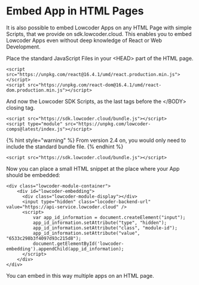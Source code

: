 # Embed App in HTML Pages

It is also possible to embed Lowcoder Apps on any HTML Page with simple Scripts, that we provide on sdk.lowcoder.cloud. This enables you to embed Lowcoder Apps even without deep knowledge of React or Web Development.

Place the standard JavaScript Files in your \<HEAD> part of the HTML page.

```
<script src="https://unpkg.com/react@16.4.1/umd/react.production.min.js"></script>
<script src="https://unpkg.com/react-dom@16.4.1/umd/react-dom.production.min.js"></script>
```

And now the Lowcoder SDK Scripts, as the last tags before the \</BODY> closing tag.

```
<script src="https://sdk.lowcoder.cloud/bundle.js"></script>
<script type="module" src="https://unpkg.com/lowcoder-comps@latest/index.js"></script>
```

{% hint style="warning" %}
From version 2.4 on, you would only need to include the standard bundle file.
{% endhint %}

```
<script src="https://sdk.lowcoder.cloud/bundle.js"></script>
```

Now you can place a small HTML snippet at the place where your App should be embedded:

```
<div class="lowcoder-module-container">
    <div id="lowcoder-embedding">
      <div class="lowcoder-module-display"></div>
      <input type="hidden" class="locoder-backend-url" value="https://api-service.lowcoder.cloud" />
      <script>
          var app_id_information = document.createElement("input");
          app_id_information.setAttribute("type", "hidden");
          app_id_information.setAttribute("class", "module-id");
          app_id_information.setAttribute("value", "6533c298b3f4097d93c215d8");
          document.getElementById('lowcoder-embedding').appendChild(app_id_information);  
      </script>
    </div>
</div>
```

You can embed in this way multiple apps on an HTML page.
